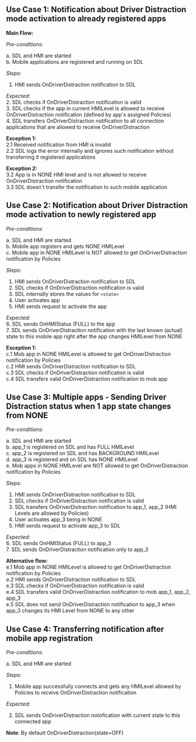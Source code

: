 ## Use Case 1: Notification about Driver Distraction mode activation to already registered apps

**Main Flow:**

_Pre-conditions:_

a.	SDL and HMI are started  
b.	Mobile applications are registered and running on SDL

_Steps:_

1.	HMI sends OnDriverDistraction notification to SDL

_Expected:_  
2.	SDL checks if OnDriverDistraction notification is valid  
3.	SDL checks if the app in current HMILevel is allowed to receive OnDriverDistraction notification (defined by app's assigned Policies)  
4.	SDL transfers OnDriverDistraction notification to all connection applications that are allowed to receive OnDriverDistraction

**Exception 1:**  
2.1 Received notification from HMI is invalid  
2.2 SDL logs the error internally and ignores such notification without transferring it registered applications

**Exception 2:**  
3.2 App is in NONE HMI level and is not allowed to receive OnDriverDistraction notification  
3.3 SDL doesn't transfer the notification to such mobile application

## Use Case 2: Notification about Driver Distraction mode activation to newly registered app 

_Pre-conditions:_

a.	SDL and HMI are started  
b.	Mobile app registers and gets NONE HMILevel  
c.  Mobile app in NONE HMILevel is NOT allowed to get OnDriverDistraction notification by Policies

_Steps:_
1. HMI sends OnDriverDistraction notification to SDL
2. SDL checks if OnDriverDistraction notification is valid  
3. SDL internally stores the values for `<state>`  
4. User activates app
5. HMI sends request to activate the app

_Expected:_  
6. SDL sends OnHMIStatus (FULL) to the app  
7. SDL sends OnDriverDistraction notification with the last known (actual) state to this mobile app right after the app changes HMILevel from NONE

**Exception 1:**  
c.1 Mob app in NONE HMILevel is allowed to get OnDriverDistraction notification by Policies  
c.2 HMI sends OnDriverDistraction notification to SDL  
c.3 SDL checks if OnDriverDistraction notification is valid  
c.4 SDL transfers valid OnDriverDistraction notification to mob app


## Use Case 3: Multiple apps - Sending Driver Distraction status when 1 app state changes from NONE

_Pre-conditions:_  

a.	SDL and HMI are started  
b.	app_1 is registered on SDL and has FULL HMILevel  
c.	app_2 is registered on SDL and has BACKGROUND HMILevel  
d.	app_3 is registered and on SDL has NONE HMILevel  
e.  Mob apps in NONE HMILevel are NOT allowed to get OnDriverDistraction notification by Policies

_Steps:_ 

1. HMI sends OnDriverDistraction notification to SDL
2. SDL checks if OnDriverDistraction notification is valid
3. SDL transfers OnDriverDistraction notification to app_1, app_2 (HMI Levels are allowed by Policies)  
4. User activates app_3 being in NONE
5. HMI sends request to activate app_3 to SDL

_Expected:_  
6. SDL sends OnHMIStatus (FULL) to app_3  
7. SDL sends OnDriverDistraction notification only to app_3

**Alternative flow:**  
e.1 Mob app in NONE HMILevel is allowed to get OnDriverDistraction notification by Policies  
e.2 HMI sends OnDriverDistraction notification to SDL  
e.3 SDL checks if OnDriverDistraction notification is valid  
e.4 SDL transfers valid OnDriverDistraction notification to mob app_1, app_2, app_3  
e.5 SDL does not send OnDriverDistraction notification to app_3 when app_3 changes its HMI Level from NONE to any other

## Use Case 4: Transferring notification after mobile app registration

_Pre-conditions:_

a.	SDL and HMI are started

_Steps:_
1. Mobile app successfully connects and gets any HMILevel allowed by Policies to receive OnDriverDistraction notification

_Expected:_ 

2. SDL sends OnDriverDistraction notofication with current state to this connected app

**Note**: By default OnDriverDistraction(state=OFF) 
